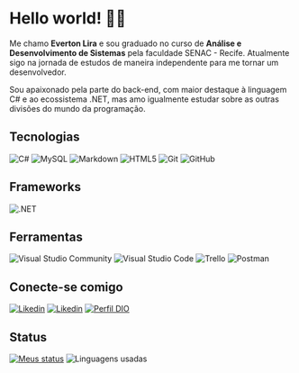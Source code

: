 # Hello world! 👨‍💻

Me chamo **Everton Lira** e sou graduado no curso de **Análise e Desenvolvimento de Sistemas** pela faculdade SENAC - Recife. Atualmente sigo na jornada de estudos de maneira independente para me tornar um desenvolvedor.

Sou apaixonado pela parte do back-end, com maior destaque à linguagem C# e ao ecossistema .NET, mas amo igualmente estudar sobre as outras divisões do mundo da programação.

## Tecnologias

![C#](https://img.shields.io/badge/C%23-239120?style=for-the-badge&logo=c-sharp&logoColor=white)
![MySQL](https://img.shields.io/badge/MySQL-00000F?style=for-the-badge&logo=mysql&logoColor=white)
![Markdown](https://img.shields.io/badge/Markdown-000000?style=for-the-badge&logo=markdown&logoColor=white)
![HTML5](https://img.shields.io/badge/HTML5-E34F26?style=for-the-badge&logo=html5&logoColor=white)
![Git](https://img.shields.io/badge/GIT-E44C30?style=for-the-badge&logo=git&logoColor=white)
![GitHub](https://img.shields.io/badge/GitHub-100000?style=for-the-badge&logo=github&logoColor=white)



## Frameworks

![.NET](https://img.shields.io/badge/.NET-5C2D91?style=for-the-badge&logo=.net&logoColor=white") 



## Ferramentas

![Visual Studio Community](https://img.shields.io/badge/Visual%20Studio-5C2D91.svg?style=for-the-badge&logo=visual-studio&logoColor=white)
![Visual Studio Code](https://img.shields.io/badge/Visual%20Studio%20Code-0078d7.svg?style=for-the-badge&logo=visual-studio-code&logoColor=white)
![Trello](https://img.shields.io/badge/Trello-%23026AA7.svg?style=for-the-badge&logo=Trello&logoColor=white)
![Postman](https://img.shields.io/badge/Postman-FF6C37.svg?style=for-the-badge&logo=Postman&logoColor=white)



## Conecte-se comigo

[![Likedin](https://img.shields.io/badge/LinkedIn-0077B5?style=for-the-badge&logo=linkedin&logoColor=white)](https://www.linkedin.com/in/everton-lira-8096a320b/)
[![Likedin](https://img.shields.io/badge/GitHub-100000?style=for-the-badge&logo=github&logoColor=white)](https://github.com/Everton2142)
[![Perfil DIO](https://img.shields.io/badge/-Meu%20Perfil%20na%20DIO-000000?style=for-the-badge&logo=gitbook&logoColor=white)](https://www.dio.me/users/everton_henrique113)



## Status

[![Meus status](https://awesome-github-stats.azurewebsites.net/user-stats/everton2142?cardType=github&theme=github-dark&preferLogin=false)](https://git.io/awesome-stats-card)
![Linguagens usadas](https://github-readme-stats.vercel.app/api/top-langs/?username=everton2142&layout=compact&langs_count=7&theme=github_dark)
